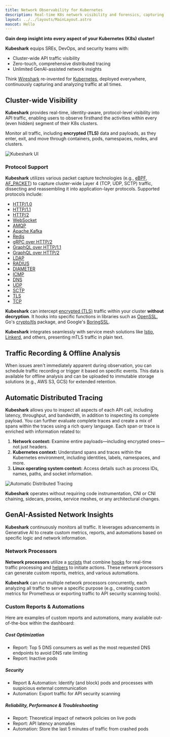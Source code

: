 ```yaml
---
title: Network Observability for Kubernetes
description: Real-time K8s network visibility and forensics, capturing and monitoring all traffic and payloads going in, out, and across containers, pods, nodes, and clusters.
layout: ../../layouts/MainLayout.astro
mascot: Hello
---
```


**Gain deep insight into every aspect of your Kubernetes (K8s) cluster!**

**Kubeshark** equips SREs, DevOps, and security teams with:

- Cluster-wide API traffic visibility
- Zero-touch, comprehensive distributed tracing
- Unlimited GenAI-assisted network insights

Think [Wireshark](https://www.wireshark.org/) re-invented for [Kubernetes](https://kubernetes.io/), deployed everywhere, continuously capturing and analyzing traffic at all times.

## Cluster-wide Visibility

**Kubeshark** provides real-time, identity-aware, protocol-level visibility into API traffic, enabling users to observe firsthand the activities within every (even hidden) segment of their K8s clusters.

Monitor all traffic, including **encrypted (TLS)** data and payloads, as they enter, exit, and move through containers, pods, namespaces, nodes, and clusters.

![Kubeshark UI](/kubeshark-ui.png)

### Protocol Support

**Kubeshark** utilizes various packet capture technologies (e.g., [eBPF](https://en.wikipedia.org/wiki/Berkeley_Packet_Filter), [AF_PACKET](https://manpages.org/af_packet/7)) to capture cluster-wide Layer 4 (TCP, UDP, SCTP) traffic, dissecting and reassembling it into application-layer protocols. Supported protocols include:

- [HTTP/1.0](https://datatracker.ietf.org/doc/html/rfc1945)
- [HTTP/1.1](https://datatracker.ietf.org/doc/html/rfc2616)
- [HTTP/2](https://datatracker.ietf.org/doc/html/rfc7540)
- [WebSocket](https://datatracker.ietf.org/doc/html/rfc6455)
- [AMQP](https://www.rabbitmq.com/amqp-0-9-1-reference.html)
- [Apache Kafka](https://kafka.apache.org/protocol)
- [Redis](https://redis.io/topics/protocol)
- [gRPC over HTTP/2](https://grpc.github.io/grpc/core/md_doc__p_r_o_t_o_c_o_l-_h_t_t_p2.html)
- [GraphQL over HTTP/1.1](https://graphql.org/learn/serving-over-http/)
- [GraphQL over HTTP/2](https://graphql.org/learn/serving-over-http/)
- [LDAP](https://datatracker.ietf.org/doc/html/rfc4511)
- [RADIUS](https://datatracker.ietf.org/doc/html/rfc2865)
- [DIAMETER](https://datatracker.ietf.org/doc/html/rfc6733)
- [ICMP](https://datatracker.ietf.org/doc/html/rfc792)
- [DNS](https://www.iana.org/assignments/dns-parameters/dns-parameters.xhtml)
- [UDP](https://datatracker.ietf.org/doc/html/rfc768)
- [SCTP](https://en.wikipedia.org/wiki/Stream_Control_Transmission_Protocol)
- [TLS](https://datatracker.ietf.org/doc/html/rfc5246)
- [TCP](https://datatracker.ietf.org/doc/html/rfc9293)

**Kubeshark** can intercept [encrypted (TLS)](https://en.wikipedia.org/wiki/Transport_Layer_Security) traffic within your cluster **without decryption**. It hooks into specific functions in libraries such as [OpenSSL](https://www.openssl.org/), Go's [crypto/tls](https://pkg.go.dev/crypto/tls) package, and Google's [BoringSSL](https://github.com/google/boringssl).

**Kubeshark** integrates seamlessly with service mesh solutions like [Istio](https://istio.io/), [Linkerd](https://linkerd.io/), and others, presenting mTLS traffic in plain text.

## Traffic Recording & Offline Analysis

When issues aren't immediately apparent during observation, you can schedule traffic recording or trigger it based on specific events. This data is available for offline analysis and can be uploaded to immutable storage solutions (e.g., AWS S3, GCS) for extended retention.

## Automatic Distributed Tracing

**Kubeshark** allows you to inspect all aspects of each API call, including latency, throughput, and bandwidth, in addition to inspecting its complete payload. You can further evaluate complete traces and create a mix of spans within the traces using a rich query language. Each span or trace is enriched with information related to:

1. **Network context:** Examine entire payloads—including encrypted ones—not just headers.  
2. **Kubernetes context:** Understand spans and traces within the Kubernetes environment, including identities, labels, namespaces, and more.  
3. **Linux operating system context:** Access details such as process IDs, names, paths, and socket information.  

![Automatic Distributed Tracing](/spans.png)

**Kubeshark** operates without requiring code instrumentation, CNI or CNI chaining, sidecars, proxies, service meshes, or any architectural changes.

## GenAI-Assisted Network Insights

**Kubeshark** continuously monitors all traffic. It leverages advancements in Generative AI to create custom metrics, reports, and automations based on specific logic and network information.

### Network Processors

**Network processors** utilize a [scripts](/en/automation_scripting) that combine [hooks](/en/automation_hooks) for real-time traffic processing and [helpers](/en/automation_helpers) to initiate actions. These network processors can generate custom reports, metrics, and various automations.

**Kubeshark** can run multiple network processors concurrently, each analyzing all traffic to serve a specific purpose (e.g., creating custom metrics for Prometheus or exporting traffic to API security scanning tools).

### Custom Reports & Automations

Here are examples of custom reports and automations, many available out-of-the-box within the dashboard:

##### Cost Optimization

- Report: Top 5 DNS consumers as well as the most requested DNS endpoints to avoid DNS rate limiting
- Report: Inactive pods

##### Security

- Report & Automation: Identify (and block) pods and processes with suspicious external communication
- Automation: Export traffic for API security scanning

##### Reliability, Performance & Troubleshooting

- Report: Theoretical impact of network policies on live pods
- Report: API latency anomalies
- Automation: Store the last 5 minutes of traffic from crashed pods